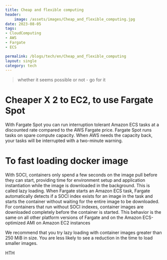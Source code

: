 ```yaml
---
title: Cheap and flexible computing
header:
    image: /assets/images/Cheap_and_flexible_computing.jpg
date: 2023-08-05
tags:
- CloudComputing
- AWS
- Fargate
- ECS

permalink: /blogs/tech/en/Cheap_and_flexible_computing
layout: single
category: tech
---
```

> whether it seems possible or not - go for it
> 
# Cheaper X 2 to EC2, to use Fargate Spot
With Fargate Spot you can run interruption tolerant Amazon ECS tasks at a discounted rate compared to
the AWS Fargate price. Fargate Spot runs tasks on spare compute capacity. When AWS needs the capacity
back, your tasks will be interrupted with a two-minute warning.

# To fast loading docker image
With SOCI, containers only spend a few seconds on the image pull before
they can start, providing time for environment setup and application instantiation while the image is
downloaded in the background. This is called lazy loading. When Fargate starts an Amazon ECS task,
Fargate automatically detects if a SOCI index exists for an image in the task and starts the container
without waiting for the entire image to be downloaded.
For containers that run without SOCI indexes, container images are downloaded completely before
the container is started. This behavior is the same on all other platform versions of Fargate and on the
Amazon ECS-optimized AMI on Amazon EC2 instances

We recommend that you try lazy loading with container images greater than 250 MiB in size. You are
less likely to see a reduction in the time to load smaller images.


HTH